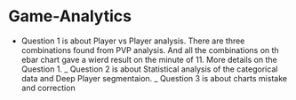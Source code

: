 # Game-Analytics
- Question 1 is about Player vs Player analysis. There are three combinations found from PVP analysis. And all the combinations on th ebar chart gave a wierd result on the minute of 11. More details on the Question 1.
_ Question 2 is about  Statistical analysis of the categorical data and Deep Player segmentaion.
_ Question 3 is about charts mistake and correction
